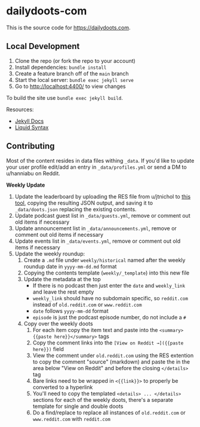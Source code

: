 # dailydoots-com

This is the source code for <https://dailydoots.com>.

## Local Development

1. Clone the repo (or fork the repo to your account)
1. Install dependencies: `bundle install`
1. Create a feature branch off of the `main` branch
1. Start the local server: `bundle exec jekyll serve`
1. Go to <http://localhost:4400/> to view changes

To build the site use `bundle exec jekyll build`.

Resources:

- [Jekyll Docs](https://jekyllrb.com/docs/)
- [Liquid Syntax](https://shopify.github.io/liquid/basics/introduction/)



## Contributing

Most of the content resides in data files withing `_data`. If you'd like to update your user profile edit/add an entry in `_data/profiles.yml` or send a DM to u/hanniabu on Reddit.


**Weekly Update**

1. Update the leaderboard by uploading the RES file from u/jtnichol to [this tool](https://dailydoots.com/tools/), copying the resulting JSON output, and saving it to `_data/doots.json` replacing the existing contents.
1. Update podcast guest list in `_data/guests.yml`, remove or comment out old items if necessary
1. Update announcement list in `_data/announcements.yml`, remove or comment out old items if necessary
1. Update events list in `_data/events.yml`, remove or comment out old items if necessary
1. Update the weekly roundup:
    1. Create a `.md` file under `weekly/historical` named after the weekly roundup date in `yyyy-mm-dd.md` format
    1. Copying the contents template (`weekly/_template`) into this new file
    1. Update the metadata at the top
        - If there is no podcast then just enter the `date` and `weekly_link` and leave the rest empty
        - `weekly_link` should have no subdomain specific, so `reddit.com` instead of `old.reddit.com` or `www.reddit.com`
        - `date` follows `yyyy-mm-dd` format
        - `episode` is just the podcast episode number, do not include a `#`
    1. Copy over the weekly doots
        1. For each item copy the item text and paste into the `<summary>{{paste here}}</summary>` tags
        1. Copy the comment links into the `[View on Reddit →]({{paste here}})` field
        1. View the comment under `old.reddit.com` using the RES extention to copy the comment "source" (markdown) and paste the in the area below "View on Reddit" and before the closing `</details>` tag
        1. Bare links need to be wrapped in `<{{link}}>` to properly be converted to a hyperlink
        1. You'll need to copy the templated `<details> ... </details>` sections for each of the weekly doots, there's a separate template for single and double doots
        1. Do a find/replace to replace all instances of `old.reddit.com` or `www.reddit.com` with `reddit.com`

